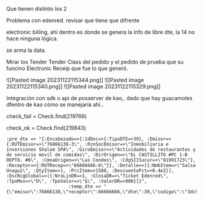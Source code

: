 Que tienen distinto los 2

Problema con edenred. revisar que tiene que difrente 

electronic billing, ahí dentro es donde se genera la info de libre dte, la 14 no hace ninguna lógica.

se arma la data.

Mirar los Tender Tender Class del pedido y el pedido de prueba que su funcino
Electronic Receip que fue lo que generó.

![[Pasted image 20231122115344.png]]
![[Pasted image 20231122115340.png]]
![[Pasted image 20231122115329.png]]

Integración con sdk o api de posserver de kao,. 
dado que hay guacamoles dfentro de kao cómo se manejaría ahí..

check_fail = Check.find(219766)


check_ok = Check.find(219843)

```
:pre_dte => "{:Encabezado=>{:IdDoc=>{:TipoDTE=>39}, :Emisor=>{:RUTEmisor=>\"76866138-3\", :RznSocEmisor=>\"Inmobiliaria e inversiones Shalom SPA\", :GiroEmisor=>\"Actividades de restaurantes y de servicio movil de comidas\", :DirOrigen=>\"EL CASTILLITO #PC 1-B DEPTO. #6\", :CmnaOrigen=>\"Las Condes\", :CdgSIISucur=>\"81991723\"}, :Receptor=>{:RUTRecep=>\"66666666-6\"}}, :Detalle=>[{:NmbItem=>\"Salsa Unagui\", :QtyItem=>1, :PrcItem=>1500, :DescuentoPct=>0.4e2}], :DscRcgGlobal=>[{:NroLinDR=>1, :GlosaDR=>\"Ticket Edenred\", :TpoMov=>\"D\", :TpoValor=>\"$\", :ValorDR=>900}]}",
                       :temp_dte => "{\"emisor\":76866138,\"receptor\":66666666,\"dte\":39,\"codigo\":\"3dc94e8d29680a841a76df2e14837a9c\"}\n",

```